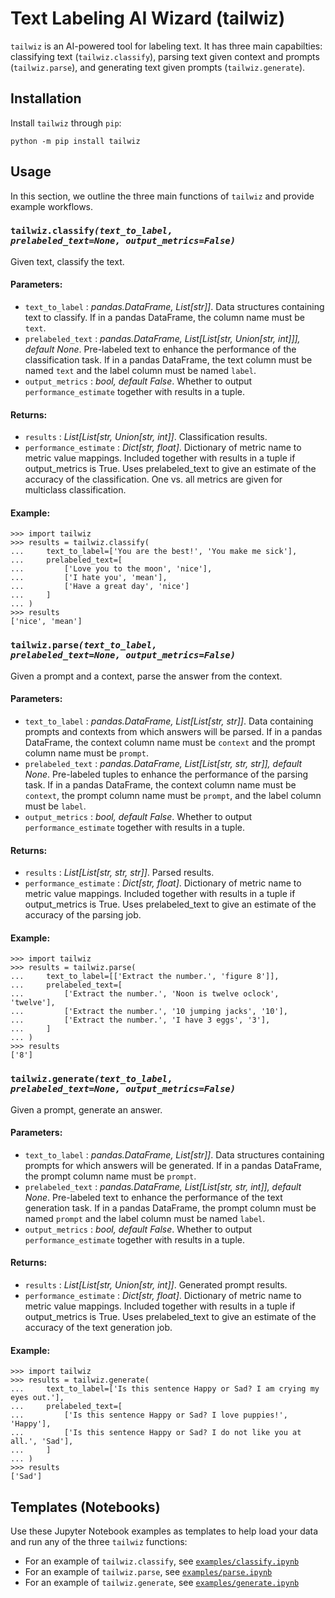 # Text Labeling AI Wizard (tailwiz)

`tailwiz` is an AI-powered tool for labeling text. It has three main capabilties: classifying text (`tailwiz.classify`), parsing text given context and prompts (`tailwiz.parse`), and generating text given prompts (`tailwiz.generate`).

## Installation

Install `tailwiz` through `pip`:

```
python -m pip install tailwiz
```

## Usage

In this section, we outline the three main functions of `tailwiz` and provide example workflows.


### <code>tailwiz.classify<i>(text_to_label, prelabeled_text=None, output_metrics=False)</i></code>

Given text, classify the text.
#### Parameters:
- `text_to_label` : _pandas.DataFrame, List[str]]_. Data structures containing text to classify. If in a pandas DataFrame, the column name must be `text`.
- `prelabeled_text` : _pandas.DataFrame, List[List[str, Union[str, int]]], default None_. Pre-labeled text to enhance the performance of the classification task. If in a pandas DataFrame, the text column must be named `text` and the label column must be named `label`.
- `output_metrics` : _bool, default False_. Whether to output `performance_estimate` together with results in a tuple.

#### Returns:
- `results` : _List[List[str, Union[str, int]]_. Classification results.
- `performance_estimate` : _Dict[str, float]_. Dictionary of metric name to metric value mappings. Included together with results in a tuple if output_metrics is True. Uses prelabeled_text to give an estimate of the accuracy of the classification. One vs. all metrics are given for multiclass classification.

#### Example:

```
>>> import tailwiz
>>> results = tailwiz.classify(
...     text_to_label=['You are the best!', 'You make me sick'],
...     prelabeled_text=[
...         ['Love you to the moon', 'nice'],
...         ['I hate you', 'mean'],
...         ['Have a great day', 'nice']
...     ]
... )
>>> results
['nice', 'mean']
```

### <code>tailwiz.parse<i>(text_to_label, prelabeled_text=None, output_metrics=False)</i></code>

Given a prompt and a context, parse the answer from the context.
#### Parameters:
- `text_to_label` : _pandas.DataFrame, List[List[str, str]]_. Data containing prompts and contexts from which answers will be parsed. If in a pandas DataFrame, the context column name must be `context` and the prompt column name must be `prompt`.
- `prelabeled_text` : _pandas.DataFrame, List[List[str, str, str]], default None_. Pre-labeled tuples to enhance the performance of the parsing task. If in a pandas DataFrame, the context column name must be `context`, the prompt column name must be `prompt`, and the label column must be `label`.
- `output_metrics` : _bool, default False_. Whether to output `performance_estimate` together with results in a tuple.

#### Returns:
- `results` : _List[List[str, str, str]]_. Parsed results.
- `performance_estimate` : _Dict[str, float]_. Dictionary of metric name to metric value mappings. Included together with results in a tuple if output_metrics is True. Uses prelabeled_text to give an estimate of the accuracy of the parsing job.

#### Example:
```
>>> import tailwiz
>>> results = tailwiz.parse(
...     text_to_label=[['Extract the number.', 'figure 8']],
...     prelabeled_text=[
...         ['Extract the number.', 'Noon is twelve oclock', 'twelve'],
...         ['Extract the number.', '10 jumping jacks', '10'],
...         ['Extract the number.', 'I have 3 eggs', '3'],
...     ]
... )
>>> results
['8']
```


### <code>tailwiz.generate<i>(text_to_label, prelabeled_text=None, output_metrics=False)</i></code>

Given a prompt, generate an answer.
#### Parameters:
- `text_to_label` : _pandas.DataFrame, List[str]]_. Data structures containing prompts for which answers will be generated. If in a pandas DataFrame, the prompt column name must be `prompt`.
- `prelabeled_text` : _pandas.DataFrame, List[List[str, str, int]], default None_. Pre-labeled text to enhance the performance of the text generation task. If in a pandas DataFrame, the prompt column must be named `prompt` and the label column must be named `label`.
- `output_metrics` : _bool, default False_. Whether to output `performance_estimate` together with results in a tuple.

#### Returns:
- `results` : _List[List[str, Union[str, int]]_. Generated prompt results.
- `performance_estimate` : _Dict[str, float]_. Dictionary of metric name to metric value mappings. Included together with results in a tuple if output_metrics is True. Uses prelabeled_text to give an estimate of the accuracy of the text generation job.

#### Example:
```
>>> import tailwiz
>>> results = tailwiz.generate(
...     text_to_label=['Is this sentence Happy or Sad? I am crying my eyes out.'],
...     prelabeled_text=[
...         ['Is this sentence Happy or Sad? I love puppies!', 'Happy'],
...         ['Is this sentence Happy or Sad? I do not like you at all.', 'Sad'],
...     ]
... )
>>> results
['Sad']
```

## Templates (Notebooks)

Use these Jupyter Notebook examples as templates to help load your data and run any of the three `tailwiz` functions:
- For an example of `tailwiz.classify`, see [`examples/classify.ipynb`](https://github.com/timothydai/tailwiz/blob/main/examples/classify.ipynb)
- For an example of `tailwiz.parse`, see [`examples/parse.ipynb`](https://github.com/timothydai/tailwiz/blob/main/examples/parse.ipynb)
- For an example of `tailwiz.generate`, see [`examples/generate.ipynb`](https://github.com/timothydai/tailwiz/blob/main/examples/generate.ipynb)
